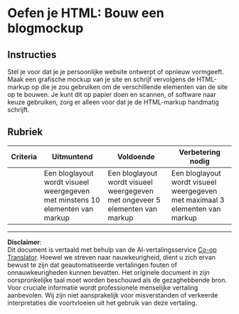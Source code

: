<!--
CO_OP_TRANSLATOR_METADATA:
{
  "original_hash": "970776c81401c9aacb34f365edac6b53",
  "translation_date": "2025-08-27T20:06:50+00:00",
  "source_file": "3-terrarium/1-intro-to-html/assignment.md",
  "language_code": "nl"
}
-->
# Oefen je HTML: Bouw een blogmockup

## Instructies

Stel je voor dat je je persoonlijke website ontwerpt of opnieuw vormgeeft. Maak een grafische mockup van je site en schrijf vervolgens de HTML-markup op die je zou gebruiken om de verschillende elementen van de site op te bouwen. Je kunt dit op papier doen en scannen, of software naar keuze gebruiken, zorg er alleen voor dat je de HTML-markup handmatig schrijft.

## Rubriek

| Criteria | Uitmuntend                                                                         | Voldoende                                                                        | Verbetering nodig                                                                |
| -------- | ---------------------------------------------------------------------------------- | -------------------------------------------------------------------------------- | -------------------------------------------------------------------------------- |
|          | Een bloglayout wordt visueel weergegeven met minstens 10 elementen van markup      | Een bloglayout wordt visueel weergegeven met ongeveer 5 elementen van markup     | Een bloglayout wordt visueel weergegeven met maximaal 3 elementen van markup     |

---

**Disclaimer**:  
Dit document is vertaald met behulp van de AI-vertalingsservice [Co-op Translator](https://github.com/Azure/co-op-translator). Hoewel we streven naar nauwkeurigheid, dient u zich ervan bewust te zijn dat geautomatiseerde vertalingen fouten of onnauwkeurigheden kunnen bevatten. Het originele document in zijn oorspronkelijke taal moet worden beschouwd als de gezaghebbende bron. Voor cruciale informatie wordt professionele menselijke vertaling aanbevolen. Wij zijn niet aansprakelijk voor misverstanden of verkeerde interpretaties die voortvloeien uit het gebruik van deze vertaling.